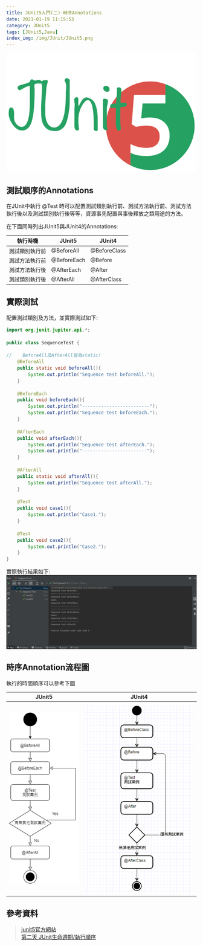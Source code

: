 ```yaml
---
title: JUnit5入門(二)-時序Annotations
date: 2021-01-19 11:15:53
category: JUnit5
tags: [JUnit5,Java]
index_img: /img/JUnit/JUnit5.png
---
```

![](/seawaterfoods/img/JUnit/JUnit5.png)
## 測試順序的Annotations
在JUnit中執行 @Test 時可以配置測試類別執行前、測試方法執行前、測試方法執行後以及測試類別執行後等等，資源事先配置與事後釋放之類用途的方法。
<!-- more -->
在下面同時列出JUnit5與JUnit4的Annotations:    

執行時機|JUnit5|JUnit4
------|-------|-------
測試類別執行前|@BeforeAll|@BeforeClass
測試方法執行前|@BeforeEach|@Before
測試方法執行後|@AfterEach|@After
測試類別執行後|@AfterAll|@AfterClass

## 實際測試
配置測試類別及方法，並實際測試如下:
```java
import org.junit.jupiter.api.*;

public class SequenceTest {
    
//    BeforeAll及AfterAll皆為static!
    @BeforeAll
    public static void beforeAll(){
        System.out.println("Sequence test beforeAll.");
    }

    @BeforeEach
    public void beforeEach(){
        System.out.println("-------------------------");
        System.out.println("Sequence test beforeEach.");
    }

    @AfterEach
    public void afterEach(){
        System.out.println("Sequence test afterEach.");
        System.out.println("------------------------");
    }

    @AfterAll
    public static void afterAll(){
        System.out.println("Sequence test afterAll.");
    }

    @Test
    public void case1(){
        System.out.println("Case1.");
    }

    @Test
    public void case2(){
        System.out.println("Case2.");
    }
}
```

實際執行結果如下:
![](/seawaterfoods/img/JUnit/SequenceTest.png)

## 時序Annotation流程圖
執行的時間順序可以參考下圖

JUnit5|JUnit4
:-----:|:-----:
![](/seawaterfoods/img/JUnit/JUnit5SequenceFlowChart.png)|![](/seawaterfoods/img/JUnit/JUnit4SequenceFlowChart.png)


## 參考資料
>[junit5官方網站](https://junit.org/junit5/docs/current/user-guide/#writing-tests "junit5")<br/>
[第二天 JUnit生命週期/執行順序](https://ithelp.ithome.com.tw/articles/10192896 "JUnit4-2")<br/>